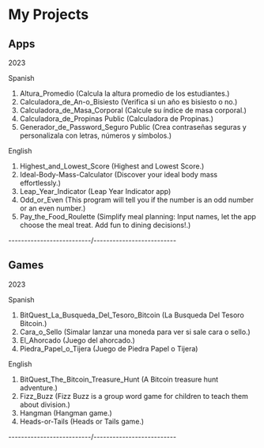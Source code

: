 # My Projects

## Apps


2023

Spanish

001. Altura_Promedio (Calcula la altura promedio de los estudiantes.)
002. Calculadora_de_An-o_Bisiesto (Verifica si un año es bisiesto o no.)
003. Calculadora_de_Masa_Corporal (Calcule su índice de masa corporal.)
004. Calculadora_de_Propinas Public (Calculadora de Propinas.)
005. Generador_de_Password_Seguro Public (Crea contraseñas seguras y personalizala con letras, números y símbolos.)

English

001. Highest_and_Lowest_Score (Highest and Lowest Score.)
002. Ideal-Body-Mass-Calculator (Discover your ideal body mass effortlessly.)
003. Leap_Year_Indicator (Leap Year Indicator app)
004. Odd_or_Even (This program will tell you if the number is an odd number or an even number.)
005. Pay_the_Food_Roulette (Simplify meal planning: Input names, let the app choose the meal treat. Add fun to dining decisions!.)
    
--------------------------/--------------------------

## Games


2023

Spanish

001. BitQuest_La_Busqueda_Del_Tesoro_Bitcoin (La Busqueda Del Tesoro Bitcoin.)
002. Cara_o_Sello (Simalar lanzar una moneda para ver si sale cara o sello.)
003. El_Ahorcado (Juego del ahorcado.)
004. Piedra_Papel_o_Tijera (Juego de Piedra Papel o Tijera)  

English

001. BitQuest_The_Bitcoin_Treasure_Hunt (A Bitcoin treasure hunt adventure.)
002. Fizz_Buzz (Fizz Buzz is a group word game for children to teach them about division.)
003. Hangman (Hangman game.)
004. Heads-or-Tails (Heads or Tails game.)


--------------------------/--------------------------
